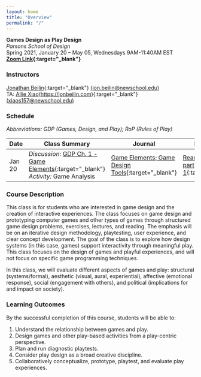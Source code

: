 ```yaml
---
layout: home
title: "Overview"
permalink: "/"
---
```


**Games Design as Play Design**  
_Parsons School of Design_  
Spring 2021, January 20 &#x2013; May 05, Wednesdays 9AM-11:40AM EST  
**[Zoom Link](https://NewSchool.zoom.us/j/92826715381?pwd=aURxR05sT0FlLzFqcFhRU1ViTkRXQT09){:target="\_blank"}**

### Instructors

[Jonathan Beilin](https://jonbeilin.com){:target="\_blank"} [(jon.beilin@newschool.edu)](mailto:jon.beilin@newschool.edu)  
TA: [Allie Xiao](https://alliexiao.squarespace.com/)(https://jonbeilin.com){:target="\_blank"} [(xiaos157@newschool.edu)](mailto:xiaos157@newschool.edu)

### Schedule

_Abbreviations: GDP (Games, Design, and Play); RoP (Rules of Play)_

| Date | Class Summary | Journal | Homework |
| --- | --- | --- | --- |
| Jan 20 | _Discussion:_ [GDP Ch. 1 - Game Elements](https://docs.google.com/presentation/d/1E8E7TxAeFxOmDoyazL0fbn5K561CgOpTOUmXPjQsrus/edit?usp=sharing){:target="\_blank"} _Activity:_ Game Analysis | [Game Elements; Game Design Tools](https://canvas.newschool.edu/courses/1552499/discussion_topics/6508954){:target="\_blank"} | [Read GDP Ch. 2, part 1](https://docs.google.com/presentation/d/1-eAVr5bwAtsD0m29OMCvBXiLKUIH8Uc64Mppg9TIWCI/edit?usp=sharing){:target="\_blank"} |

### Course Description

This class is for students who are interested in game design and the creation of interactive experiences. The class focuses on game design and prototyping computer games and other types of games through structured game design problems, exercises, lectures, and reading. The emphasis will be on an iterative design methodology, playtesting, user experience, and clear concept development. The goal of the class is to explore how design systems (in this case, games) support interactivity through meaningful play. This class focuses on the design of games and playful experiences, and will not focus on specific game programming techniques.

In this class, we will evaluate different aspects of games and play: structural (systems/formal), aesthetic (visual, aural, experiential), affective (emotional response), social (engagement with others), and political (implications for and impact on society).

### Learning Outcomes

By the successful completion of this course, students will be able to:

1. Understand the relationship between games and play.
2. Design games and other play-based activities from a play-centric perspective.
3. Plan and run diagnostic playtests.
4. Consider play design as a broad creative discipline.
5. Collaboratively conceptualize, prototype, playtest, and evaluate play experiences.
